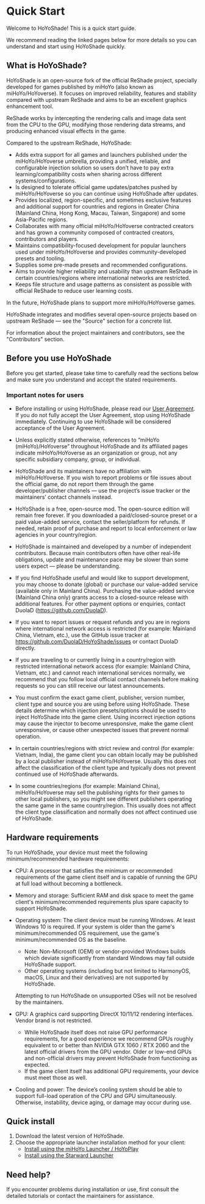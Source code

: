 # Quick Start

Welcome to HoYoShade! This is a quick start guide.

We recommend reading the linked pages below for more details so you can understand and start using HoYoShade quickly.

## What is HoYoShade?

HoYoShade is an open-source fork of the official ReShade project, specially developed for games published by miHoYo (also known as miHoYo/HoYoverse). It focuses on improved reliability, features and stability compared with upstream ReShade and aims to be an excellent graphics enhancement tool.

ReShade works by intercepting the rendering calls and image data sent from the CPU to the GPU, modifying those rendering data streams, and producing enhanced visual effects in the game.

Compared to the upstream ReShade, HoYoShade:

- Adds extra support for all games and launchers published under the miHoYo/HoYoverse umbrella, providing a unified, reliable, and configurable injection solution so users don’t have to pay extra learning/compatibility costs when sharing across different systems/configurations.
- Is designed to tolerate official game updates/patches pushed by miHoYo/HoYoverse so you can continue using HoYoShade after updates.
- Provides localized, region-specific, and sometimes exclusive features and additional support for countries and regions in Greater China (Mainland China, Hong Kong, Macau, Taiwan, Singapore) and some Asia-Pacific regions.
- Collaborates with many official miHoYo/HoYoverse contracted creators and has grown a community composed of contracted creators, contributors and players.
- Maintains compatibility-focused development for popular launchers used under miHoYo/HoYoverse and provides community-developed presets and tooling.
- Supplies some pre-made presets and recommended configurations.
- Aims to provide higher reliability and usability than upstream ReShade in certain countries/regions where international networks are restricted.
- Keeps file structure and usage patterns as consistent as possible with official ReShade to reduce user learning costs.

In the future, HoYoShade plans to support more miHoYo/HoYoverse games.

HoYoShade integrates and modifies several open-source projects based on upstream ReShade — see the "Source" section for a concrete list.

For information about the project maintainers and contributors, see the "Contributors" section.

## Before you use HoYoShade

Before you get started, please take time to carefully read the sections below and make sure you understand and accept the stated requirements.

### Important notes for users

- Before installing or using HoYoShade, please read our [User Agreement](/en/user-agreement). If you do not fully accept the User Agreement, stop using HoYoShade immediately. Continuing to use HoYoShade will be considered acceptance of the User Agreement.
- Unless explicitly stated otherwise, references to “miHoYo (miHoYo)/HoYoverse” throughout HoYoShade and its affiliated pages indicate miHoYo/HoYoverse as an organization or group, not any specific subsidiary company, group, or individual.
- HoYoShade and its maintainers have no affiliation with miHoYo/HoYoverse. If you wish to report problems or file issues about the official game, do not report them through the game developer/publisher channels — use the project’s issue tracker or the maintainers’ contact channels instead.
- HoYoShade is a free, open-source mod. The open-source edition will remain free forever. If you downloaded a paid/closed-source preset or a paid value-added service, contact the seller/platform for refunds. If needed, retain proof of purchase and report to local enforcement or law agencies in your country/region.
- HoYoShade is maintained and developed by a number of independent contributors. Because main contributors often have other real-life obligations, update and maintenance pace may be slower than some users expect — please be understanding.
- If you find HoYoShade useful and would like to support development, you may choose to donate (global) or purchase our value-added service (available only in Mainland China). Purchasing the value-added service (Mainland China only) grants access to a closed-source release with additional features. For other payment options or enquiries, contact DuolaD (https://github.com/DuolaD).
- If you want to report issues or request refunds and you are in regions where international network access is restricted (for example: Mainland China, Vietnam, etc.), use the GitHub issue tracker at https://github.com/DuolaD/HoYoShade/issues or contact DuolaD directly.
- If you are traveling to or currently living in a country/region with restricted international network access (for example: Mainland China, Vietnam, etc.) and cannot reach international services normally, we recommend that you follow local official contact channels before making requests so you can still receive our latest announcements.
- You must confirm the exact game client, publisher, version number, client type and source you are using before using HoYoShade. These details determine which injection presets/options should be used to inject HoYoShade into the game client. Using incorrect injection options may cause the injector to become unresponsive, make the game client unresponsive, or cause other unexpected issues that prevent normal operation.

- In certain countries/regions with strict review and control (for example: Vietnam, India), the game client you can obtain locally may be published by a local publisher instead of miHoYo/HoYoverse. Usually this does not affect the classification of the client type and typically does not prevent continued use of HoYoShade afterwards.

- In some countries/regions (for example: Mainland China), miHoYo/HoYoverse may sell the publishing rights for their games to other local publishers, so you might see different publishers operating the same game in the same country/region. This usually does not affect the client type classification and normally does not affect continued use of HoYoShade.

## Hardware requirements

To run HoYoShade, your device must meet the following minimum/recommended hardware requirements:

- CPU: A processor that satisfies the minimum or recommended requirements of the game client itself and is capable of running the GPU at full load without becoming a bottleneck.
- Memory and storage: Sufficient RAM and disk space to meet the game client's minimum/recommended requirements plus spare capacity to support HoYoShade.
- Operating system: The client device must be running Windows. At least Windows 10 is required. If your system is older than the game's minimum/recommended OS requirement, use the game's minimum/recommended OS as the baseline.
   - Note: Non-Microsoft (OEM) or vendor-provided Windows builds which deviate significantly from standard Windows may fall outside HoYoShade support.
   - Other operating systems (including but not limited to HarmonyOS, macOS, Linux and their derivatives) are not supported by HoYoShade.

   Attempting to run HoYoShade on unsupported OSes will not be resolved by the maintainers.

- GPU: A graphics card supporting DirectX 10/11/12 rendering interfaces. Vendor brand is not restricted.
   - While HoYoShade itself does not raise GPU performance requirements, for a good experience we recommend GPUs roughly equivalent to or better than NVIDIA GTX 1060 / RTX 2060 and the latest official drivers from the GPU vendor. Older or low-end GPUs and non-official drivers may prevent HoYoShade from functioning as expected.
   - If the game client itself has additional GPU requirements, your device must meet those as well.

- Cooling and power: The device’s cooling system should be able to support full-load operation of the CPU and GPU simultaneously. Otherwise, instability, device aging, or damage may occur during use.

## Quick install

1. Download the latest version of HoYoShade.
2. Choose the appropriate launcher installation method for your client:
    - [Install using the miHoYo Launcher / HoYoPlay](/en/Tutorial/mihoyo-launcher)
    - [Install using the Starward Launcher](/en/Tutorial/starward-launcher)

## Need help?

If you encounter problems during installation or use, first consult the detailed tutorials or contact the maintainers for assistance.